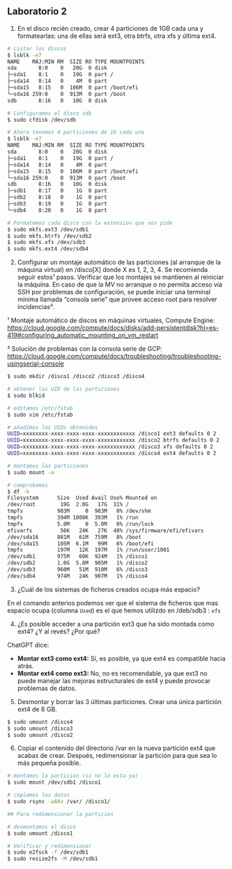 ## Laboratorio 2

1) En el disco recién creado, crear 4 particiones de 1GB cada una y formatearlas: una de ellas será ext3, otra
btrfs, otra xfs y última ext4.
```sh
# Listar los discos
$ lsblk -e7
NAME    MAJ:MIN RM  SIZE RO TYPE MOUNTPOINTS
sda       8:0    0   20G  0 disk 
├─sda1    8:1    0   19G  0 part /
├─sda14   8:14   0    4M  0 part 
├─sda15   8:15   0  106M  0 part /boot/efi
└─sda16 259:0    0  913M  0 part /boot
sdb       8:16   0   10G  0 disk 

# Configuramos el disco sdb
$ sudo cfdisk /dev/sdb

# Ahora tenemos 4 particiones de 1G cada una
$ lsblk -e7
NAME    MAJ:MIN RM  SIZE RO TYPE MOUNTPOINTS
sda       8:0    0   20G  0 disk 
├─sda1    8:1    0   19G  0 part /
├─sda14   8:14   0    4M  0 part 
├─sda15   8:15   0  106M  0 part /boot/efi
└─sda16 259:0    0  913M  0 part /boot
sdb       8:16   0   10G  0 disk 
├─sdb1    8:17   0    1G  0 part 
├─sdb2    8:18   0    1G  0 part 
├─sdb3    8:19   0    1G  0 part 
└─sdb4    8:20   0    1G  0 part 

# Formatemos cada disco con la extension que nos pide
$ sudo mkfs.ext3 /dev/sdb1
$ sudo mkfs.btrfs /dev/sdb2
$ sudo mkfs.xfs /dev/sdb3
$ sudo mkfs.ext4 /dev/sdb4

```

2) Configurar un montaje automático de las particiones (al arranque de la máquina virtual) en /disco[X] donde
X es 1, 2, 3, 4. Se recomienda seguir estos¹ pasos. Verificar que los montajes se mantienen al reiniciar la
máquina.
En caso de que la MV no arranque o no permita acceso vía SSH por problemas de configuración, se puede
iniciar una terminal mínima llamada “consola serie” que provee acceso root para resolver incidencias².

¹ Montaje automático de discos en máquinas virtuales, Compute Engine: https://cloud.google.com/compute/docs/disks/add-persistentdisk?hl=es-419#configuring_automatic_mounting_on_vm_restart 

² Solución de problemas con la consola serie de GCP: https://cloud.google.com/compute/docs/troubleshooting/troubleshooting-usingserial-console

```sh
$ sudo mkdir /disco1 /disco2 /disco3 /disco4

# obtener las UID de las particiones
$ sudo blkid

# editamos /etc/fstab
$ sudo vim /etc/fstab

# añadimos los UIDs obtenidos
UUID=xxxxxxxx-xxxx-xxxx-xxxx-xxxxxxxxxxxx /disco1 ext3 defaults 0 2
UUID=xxxxxxxx-xxxx-xxxx-xxxx-xxxxxxxxxxxx /disco2 btrfs defaults 0 2
UUID=xxxxxxxx-xxxx-xxxx-xxxx-xxxxxxxxxxxx /disco3 xfs defaults 0 2
UUID=xxxxxxxx-xxxx-xxxx-xxxx-xxxxxxxxxxxx /disco4 ext4 defaults 0 2

# montamos las particiones
$ sudo mount -a

# comprobamos
$ df -h 
Filesystem      Size  Used Avail Use% Mounted on
/dev/root        19G  2.0G   17G  11% /
tmpfs           983M     0  983M   0% /dev/shm
tmpfs           394M 1008K  393M   1% /run
tmpfs           5.0M     0  5.0M   0% /run/lock
efivarfs         56K   24K   27K  48% /sys/firmware/efi/efivars
/dev/sda16      881M   61M  759M   8% /boot
/dev/sda15      105M  6.1M   99M   6% /boot/efi
tmpfs           197M   12K  197M   1% /run/user/1001
/dev/sdb1       975M   60K  924M   1% /disco1
/dev/sdb2       1.0G  5.8M  905M   1% /disco2
/dev/sdb3       960M   51M  910M   6% /disco3
/dev/sdb4       974M   24K  907M   1% /disco4

```
3) ¿Cuál de los sistemas de ficheros creados ocupa más espacio? 

En el comando anterios podemos ver que el sistema de ficheros que mas espacio ocupa (columna `Used`) es el que hemos utilizdo en /deb/sdb3 : `xfs`

4) ¿Es posible acceder a una partición ext3 que ha sido montada como ext4? ¿Y al revés? ¿Por qué?

ChatGPT dice:
- **Montar ext3 como ext4:** Sí, es posible, ya que ext4 es compatible hacia atrás.
- **Montar ext4 como ext3:** No, no es recomendable, ya que ext3 no puede manejar las mejoras estructurales de ext4 y puede provocar problemas de datos.


5) Desmontar y borrar las 3 últimas particiones. Crear una única partición ext4 de 8 GB.

```sh
$ sudo umount /disco4
$ sudo umount /disco3
$ sudo umount /disco2

```

6) Copiar el contenido del directorio /var en la nueva partición ext4 que acabas de crear. Después,
redimensionar la partición para que sea lo más pequeña posible.

```sh
# montamos la particion (si no lo esta ya)
$ sudo mount /dev/sdb1 /disco1

# copiamos los datos
$ sudo rsync -aAXv /var/ /disco1/

## Para redimensionar la particion

# desmontamos el disco
$ sudo umount /disco1

# Verificar y redimensionar
$ sudo e2fsck -f /dev/sdb1
$ sudo resize2fs -M /dev/sdb1


```